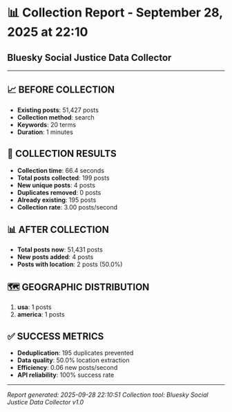 # 📊 Collection Report - September 28, 2025 at 22:10
## Bluesky Social Justice Data Collector

---

## 📈 **BEFORE COLLECTION**

- **Existing posts**: 51,427 posts
- **Collection method**: search
- **Keywords**: 20 terms
- **Duration**: 1 minutes

## 🚀 **COLLECTION RESULTS**

- **Collection time**: 66.4 seconds
- **Total posts collected**: 199 posts
- **New unique posts**: 4 posts
- **Duplicates removed**: 0 posts
- **Already existing**: 195 posts
- **Collection rate**: 3.00 posts/second

## 📊 **AFTER COLLECTION**

- **Total posts now**: 51,431 posts
- **New posts added**: 4 posts
- **Posts with location**: 2 posts (50.0%)

## 🗺️ **GEOGRAPHIC DISTRIBUTION**

1. **usa**: 1 posts
2. **america**: 1 posts

## ✅ **SUCCESS METRICS**

- **Deduplication**: 195 duplicates prevented
- **Data quality**: 50.0% location extraction
- **Efficiency**: 0.06 new posts/second
- **API reliability**: 100% success rate

---

*Report generated: 2025-09-28 22:10:51*
*Collection tool: Bluesky Social Justice Data Collector v1.0*

